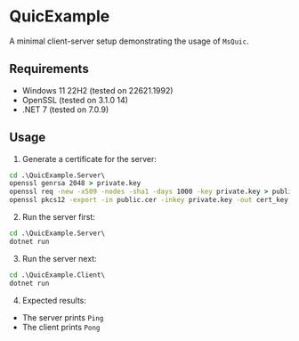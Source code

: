 # QuicExample

A minimal client-server setup demonstrating the usage of `MsQuic`.

## Requirements

- Windows 11 22H2 (tested on 22621.1992)
- OpenSSL (tested on 3.1.0 14)
- .NET 7 (tested on 7.0.9)

## Usage

1. Generate a certificate for the server:

```cmd
cd .\QuicExample.Server\
openssl genrsa 2048 > private.key
openssl req -new -x509 -nodes -sha1 -days 1000 -key private.key > public.cer
openssl pkcs12 -export -in public.cer -inkey private.key -out cert_key.p12
```

2. Run the server first:

```cmd
cd .\QuicExample.Server\
dotnet run
```

3. Run the server next:

```cmd
cd .\QuicExample.Client\
dotnet run
```

4. Expected results:
- The server prints `Ping`
- The client prints `Pong`
